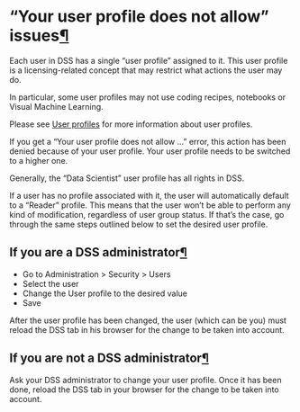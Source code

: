 “Your user profile does not allow” issues[¶](#your-user-profile-does-not-allow-issues "Permalink to this heading")
==================================================================================================================


Each user in DSS has a single “user profile” assigned to it. This user profile is a licensing\-related concept that may restrict what actions the user may do.


In particular, some user profiles may not use coding recipes, notebooks or Visual Machine Learning.


Please see [User profiles](../../security/user-profiles.html) for more information about user profiles.


If you get a “Your user profile does not allow …” error, this action has been denied because of your user profile. Your user profile needs to be switched to a higher one.


Generally, the “Data Scientist” user profile has all rights in DSS.


If a user has no profile associated with it, the user will automatically default to a “Reader” profile. This means that the user won’t be able to perform any kind of modification, regardless of user group status. If that’s the case, go through the same steps outlined below to set the desired user profile.



If you are a DSS administrator[¶](#if-you-are-a-dss-administrator "Permalink to this heading")
----------------------------------------------------------------------------------------------


* Go to Administration \> Security \> Users
* Select the user
* Change the User profile to the desired value
* Save


After the user profile has been changed, the user (which can be you) must reload the DSS tab in his browser for the change to be taken into account.




If you are not a DSS administrator[¶](#if-you-are-not-a-dss-administrator "Permalink to this heading")
------------------------------------------------------------------------------------------------------


Ask your DSS administrator to change your user profile. Once it has been done, reload the DSS tab in your browser for the change to be taken into account.